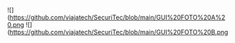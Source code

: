 ![](https://github.com/viajatech/SecuriTec/blob/main/GUI%20FOTO%20A%20.png
![](https://github.com/viajatech/SecuriTec/blob/main/GUI%20FOTO%20B.png
